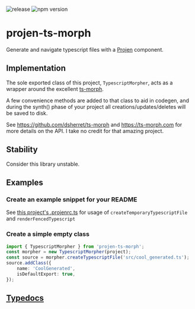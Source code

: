 ![release](https://github.com/MarkMcCulloh/projen-ts-morph/actions/workflows/release.yml/badge.svg)
![npm version](https://badge.fury.io/js/projen-ts-morph.svg)

# projen-ts-morph

Generate and navigate typescript files with a [Projen](https://github.com/projen/projen) component.

## Implementation
The sole exported class of this project, `TypescriptMorpher`, acts as a wrapper around the excellent [ts-morph](https://github.com/dsherret/ts-morph/tree/latest/packages/ts-morph).

A few convenience methods are added to that class to aid in codegen, and during the synth() phase of your project all creations/updates/deletes will be saved to disk.

See https://github.com/dsherret/ts-morph and https://ts-morph.com for more details on the API. I take no credit for that amazing project.

## Stability

Consider this library unstable.

## Examples

### Create an example snippet for your README

See [this project's .projenrc.ts](./.projenrc.ts#L31) for usage of `createTemporaryTypescriptFile` and `renderFencedTypescript`

### Create a simple empty class

```typescript
import { TypescriptMorpher } from 'projen-ts-morph';
const morpher = new TypescriptMorpher(project);
const source = morpher.createTypescriptFile('src/cool_generated.ts');
source.addClass({
    name: 'CoolGenerated',
    isDefaultExport: true,
});
```

## [Typedocs](https://markmcculloh.github.io/projen-ts-morph/)

<!---
~~ Generated by projen. To modify, edit .projenrc.js and run "npx projen".
It is so unnecessary to use projen for this readme, but here I go anyways :)
-->
